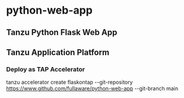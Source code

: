 # python-web-app
## Tanzu Python Flask Web App 
## Tanzu Application Platform

### Deploy as TAP Accelerator
tanzu accelerator create flaskontap --git-repository https://www.github.com/fullaware/python-web-app --git-branch main
